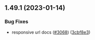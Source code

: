 ## 1.49.1 (2023-01-14)


### Bug Fixes

* responsive url docs ([#3068](https://github.com/EddieHubCommunity/LinkFree/issues/3068)) ([3cbf8e3](https://github.com/EddieHubCommunity/LinkFree/commit/3cbf8e3a14390367ad46f9a69d234aa1df29fe16))



